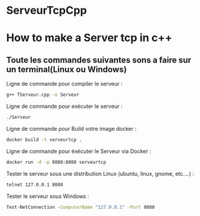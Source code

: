 # ServeurTcpCpp
<h1>How to make a Server tcp in c++</h1>

<h2>Toute les commandes suivantes sons a faire sur un terminal(Linux ou Windows)</h2>

<p>Ligne de commande pour compiler le serveur :</p>

```sh
g++ TServeur.cpp -o Serveur
```
<p>Ligne de commande pour exécuter le serveur :</p>

```sh
./Serveur
```
<p>Ligne de commande pour Build votre image docker :</p>

```sh
docker build -t serveurtcp .
```

<p>Ligne de commande pour éxécuter le Serveur via Docker :</p>

```sh
docker run -d -p 8080:8080 serveurtcp
```

<p>Tester le serveur sous une distribution Linux (ubuntu, linux, gnome, etc....) :</p>

```sh
telnet 127.0.0.1 8080
```

<p>Tester le serveur sous Windows : </p>

```sh
Test-NetConnection -ComputerName "127.0.0.1" -Port 8080
```